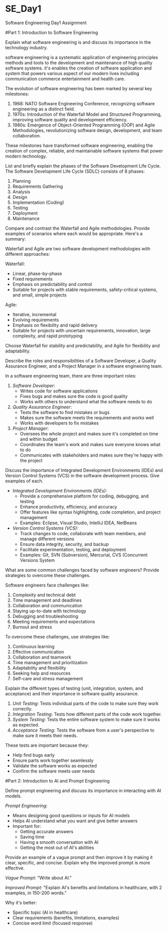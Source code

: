  # SE_Day1
Software Engineering Day1 Assignment

#Part 1: Introduction to Software Engineering

Explain what software engineering is and discuss its importance in the technology industry.

software engineering is a systematic application of engineering principles methods and tools to the development and maintenance of high quality software systems.
it's enables the creation of software application and system that powers various aspect of our modern lives including communication commerce entertainment and health care.



The evolution of software engineering has been marked by several key milestones:

1. 1968: NATO Software Engineering Conference, recognizing software engineering as a distinct field.
2. 1970s: Introduction of the Waterfall Model and Structured Programming, improving software quality and development efficiency.
3. 1980s: Emergence of Object-Oriented Programming (OOP) and Agile Methodologies, revolutionizing software design, development, and team collaboration.

These milestones have transformed software engineering, enabling the creation of complex, reliable, and maintainable software systems that power modern technology.

List and briefly explain the phases of the Software Development Life Cycle.
The Software Development Life Cycle (SDLC) consists of 8 phases:

1. Planning
2. Requirements Gathering
3. Analysis
4. Design
5. Implementation (Coding)
6. Testing
7. Deployment
8. Maintenance



Compare and contrast the Waterfall and Agile methodologies. Provide examples of scenarios where each would be appropriate.
Here's a summary:

Waterfall and Agile are two software development methodologies with different approaches:

Waterfall:

- Linear, phase-by-phase
- Fixed requirements
- Emphasis on predictability and control
- Suitable for projects with stable requirements, safety-critical systems, and small, simple projects

Agile:

- Iterative, incremental
- Evolving requirements
- Emphasis on flexibility and rapid delivery
- Suitable for projects with uncertain requirements, innovation, large complexity, and rapid prototyping

Choose Waterfall for stability and predictability, and Agile for flexibility and adaptability.

Describe the roles and responsibilities of a Software Developer, a Quality Assurance Engineer, and a Project Manager in a software engineering team.


In a software engineering team, there are three important roles:

1. *Software Developer*:
    - Writes code for software applications
    - Fixes bugs and makes sure the code is good quality
    - Works with others to understand what the software needs to do
2. *Quality Assurance Engineer*:
    - Tests the software to find mistakes or bugs
    - Makes sure the software meets the requirements and works well
    - Works with developers to fix mistakes
3. *Project Manager*:
    - Oversees the whole project and makes sure it's completed on time and within budget
    - Coordinates the team's work and makes sure everyone knows what to do
    - Communicates with stakeholders and makes sure they're happy with the project



Discuss the importance of Integrated Development Environments (IDEs) and Version Control Systems (VCS) in the software development process. Give examples of each.

- *Integrated Development Environments (IDEs):*
    - Provide a comprehensive platform for coding, debugging, and testing
    - Enhance productivity, efficiency, and accuracy
    - Offer features like syntax highlighting, code completion, and project management
    - Examples: Eclipse, Visual Studio, IntelliJ IDEA, NetBeans
- *Version Control Systems (VCS):*
    - Track changes to code, collaborate with team members, and manage different versions
    - Ensure data integrity, security, and backup
    - Facilitate experimentation, testing, and deployment
    - Examples: Git, SVN (Subversion), Mercurial, CVS (Concurrent Versions System 

What are some common challenges faced by software engineers? Provide strategies to overcome these challenges.

Software engineers face challenges like:

1. Complexity and technical debt
2. Time management and deadlines
3. Collaboration and communication
4. Staying up-to-date with technology
5. Debugging and troubleshooting
6. Meeting requirements and expectations
7. Burnout and stress

To overcome these challenges, use strategies like:

1. Continuous learning
2. Effective communication
3. Collaboration and teamwork
4. Time management and prioritization
5. Adaptability and flexibility
6. Seeking help and resources
7. Self-care and stress management

Explain the different types of testing (unit, integration, system, and acceptance) and their importance in software quality assurance.



1. _Unit Testing_: Tests individual parts of the code to make sure they work correctly.
2. _Integration Testing_: Tests how different parts of the code work together.
3. _System Testing_: Tests the entire software system to make sure it works as expected.
4. _Acceptance Testing_: Tests the software from a user's perspective to make sure it meets their needs.

These tests are important because they:

- Help find bugs early
- Ensure parts work together seamlessly
- Validate the software works as expected
- Confirm the software meets user needs

#Part 2: Introduction to AI and Prompt Engineering


Define prompt engineering and discuss its importance in interacting with AI models.

*Prompt Engineering*:

- Means designing good questions or inputs for AI models
- Helps AI understand what you want and give better answers
- Important for:
    - Getting accurate answers
    - Saving time
    - Having a smooth conversation with AI
    - Getting the most out of AI's abilities

Provide an example of a vague prompt and then improve it by making it clear, specific, and concise. Explain why the improved prompt is more effective.

_Vague Prompt:_ "Write about AI."

_Improved Prompt:_ "Explain AI's benefits and limitations in healthcare, with 2 examples, in 150-200 words."

Why it's better:

- Specific topic (AI in healthcare)
- Clear requirements (benefits, limitations, examples)
- Concise word limit (focused response)
